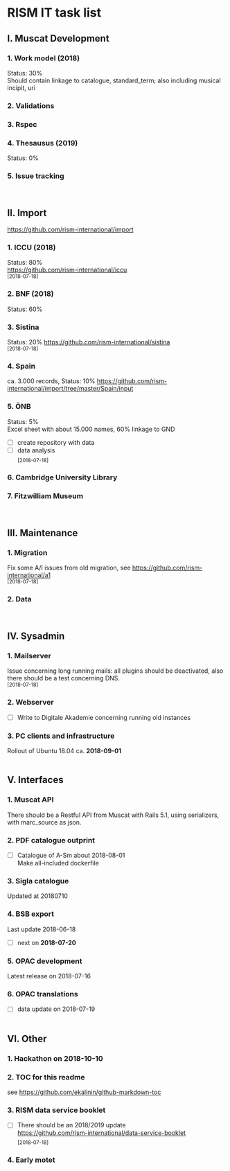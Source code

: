 # RISM IT task list  

## I. Muscat Development  
### 1. Work model (2018)
Status: 30%  
Should contain linkage to catalogue, standard_term; also including musical incipit, uri

### 2. Validations
### 3. Rspec
### 4. Thesausus (2019)
Status: 0%
### 5. Issue tracking  
&nbsp;  

## II. Import
https://github.com/rism-international/import

### 1. ICCU (2018)
Status: 80%  
https://github.com/rism-international/iccu  
<sub>[2018-07-18]</sub>   

### 2. BNF (2018)
Status: 60%  

### 3. Sistina
Status: 20%
https://github.com/rism-international/sistina  
<sub>[2018-07-18]</sub>  

### 4. Spain
ca. 3.000 records, Status: 10%
https://github.com/rism-international/import/tree/master/Spain/input


### 5. ÖNB
Status: 5%  
Excel sheet with about 15.000 names, 60% linkage to GND  
- [ ] create repository with data  
- [ ] data analysis  
<sub>[2018-07-18]</sub>  
### 6. Cambridge University Library
### 7. Fitzwilliam Museum
&nbsp;  


## III. Maintenance  
### 1. Migration
Fix some A/I issues from old migration, see https://github.com/rism-international/a1  
<sub>[2018-07-18]</sub>   
### 2. Data 
&nbsp;  

## IV. Sysadmin  
### 1. Mailserver
Issue concerning long running mails: all plugins should be deactivated, also there should be a test concerning DNS.  
<sub>[2018-07-18]</sub>   

### 2. Webserver
- [ ] Write to Digitale Akademie concerning running old instances

### 3. PC clients and infrastructure
Rollout of Ubuntu 18.04 ca. **2018-09-01**  
&nbsp;  


## V. Interfaces
### 1. Muscat API
There should be a Restful API from Muscat with Rails 5.1, using serializers, with marc_source as json.

### 2. PDF catalogue outprint 
-  [ ] Catalogue of A-Sm about 2018-08-01  
Make all-included dockerfile

### 3. Sigla catalogue
Updated at 20180710  

### 4. BSB export
Last update 2018-06-18
- [ ] next on **2018-07-20**

### 5. OPAC development
Latest release on 2018-07-16

### 6. OPAC translations
- [ ] data update on 2018-07-19  
&nbsp;  

## VI. Other
### 1. Hackathon on **2018-10-10**  
### 2. TOC for this readme 
see https://github.com/ekalinin/github-markdown-toc  
### 3. RISM data service booklet
- [ ] There should be an 2018/2019 update   
https://github.com/rism-international/data-service-booklet  
<sub>[2018-07-18]</sub>   
### 4. Early motet

